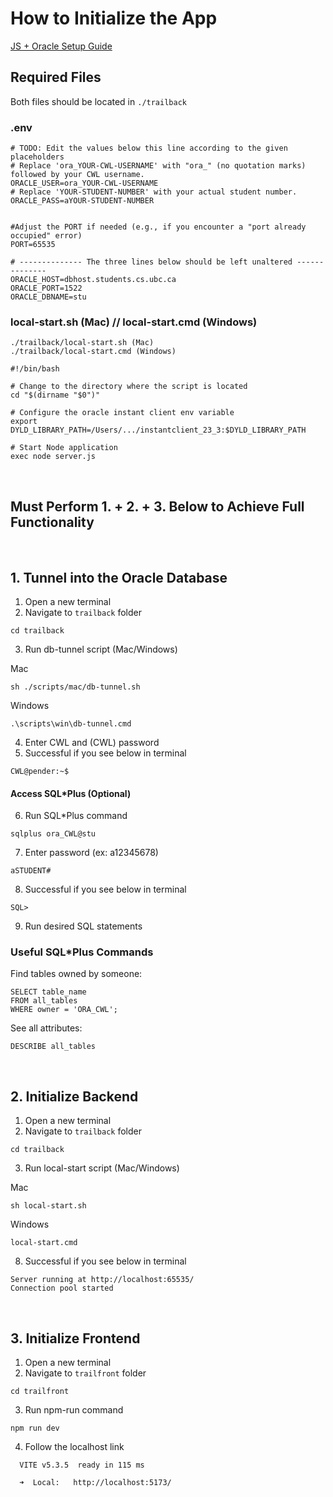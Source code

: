 # How to Initialize the App

<a href="https://www.students.cs.ubc.ca/~cs-304/resources/javascript-oracle-resources/node-setup.html#local-deploy-item">
JS + Oracle Setup Guide
</a>

## Required Files

Both files should be located in ```./trailback```

### .env
```
# TODO: Edit the values below this line according to the given placeholders
# Replace 'ora_YOUR-CWL-USERNAME' with "ora_" (no quotation marks) followed by your CWL username.
ORACLE_USER=ora_YOUR-CWL-USERNAME
# Replace 'YOUR-STUDENT-NUMBER' with your actual student number.
ORACLE_PASS=aYOUR-STUDENT-NUMBER


#Adjust the PORT if needed (e.g., if you encounter a "port already occupied" error)
PORT=65535

# -------------- The three lines below should be left unaltered --------------
ORACLE_HOST=dbhost.students.cs.ubc.ca
ORACLE_PORT=1522
ORACLE_DBNAME=stu
```

### local-start.sh (Mac) // local-start.cmd (Windows)
```
./trailback/local-start.sh (Mac)
./trailback/local-start.cmd (Windows)

#!/bin/bash

# Change to the directory where the script is located
cd "$(dirname "$0")"

# Configure the oracle instant client env variable
export DYLD_LIBRARY_PATH=/Users/.../instantclient_23_3:$DYLD_LIBRARY_PATH

# Start Node application
exec node server.js
```

<br>

## Must Perform 1. + 2. + 3. Below to Achieve Full Functionality

<br>

## 1. Tunnel into the Oracle Database

1. Open a new terminal
2. Navigate to ```trailback``` folder
```
cd trailback
```
3. Run db-tunnel script (Mac/Windows)

Mac
```
sh ./scripts/mac/db-tunnel.sh
```
Windows
```
.\scripts\win\db-tunnel.cmd
```
4. Enter CWL and (CWL) password
5. Successful if you see below in terminal
```
CWL@pender:~$
```

#### Access SQL*Plus (Optional)

6.  Run SQL*Plus command
```
sqlplus ora_CWL@stu
```
7. Enter password (ex: a12345678)
```
aSTUDENT#
```
8. Successful if you see below in terminal
```
SQL>
```
9. Run desired SQL statements

### Useful SQL*Plus Commands

Find tables owned by someone:
```
SELECT table_name 
FROM all_tables 
WHERE owner = 'ORA_CWL';
```

See all attributes:
```
DESCRIBE all_tables
```

<br>

## 2. Initialize Backend

1. Open a new terminal
2. Navigate to ```trailback``` folder
```
cd trailback
```
3. Run local-start script (Mac/Windows)

Mac
```
sh local-start.sh
```
Windows
```
local-start.cmd
```
8. Successful if you see below in terminal
```
Server running at http://localhost:65535/
Connection pool started
```

<br>

## 3. Initialize Frontend

1. Open a new terminal
2. Navigate to ```trailfront``` folder
```
cd trailfront
```
3. Run npm-run command
```
npm run dev
```
4. Follow the localhost link
```
  VITE v5.3.5  ready in 115 ms

  ➜  Local:   http://localhost:5173/
```
